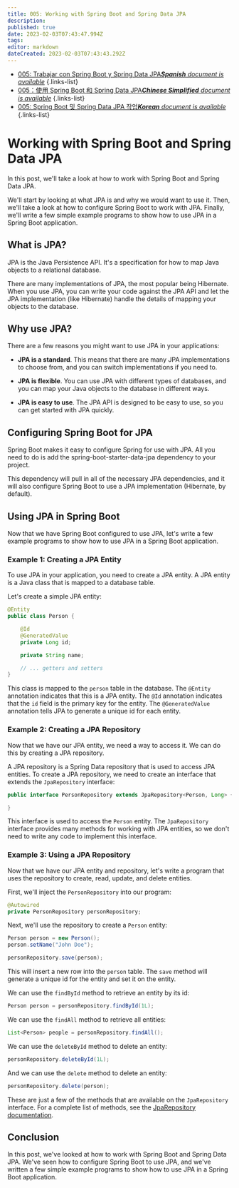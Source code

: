 ```yaml
---
title: 005: Working with Spring Boot and Spring Data JPA
description: 
published: true
date: 2023-02-03T07:43:47.994Z
tags: 
editor: markdown
dateCreated: 2023-02-03T07:43:43.292Z
---
```


- [005: Trabajar con Spring Boot y Spring Data JPA***Spanish** document is available*](/es/Knowledge-base/Spring-Boot/Learning/005-working-with-spring-boot-and-spring-data-jpa)
{.links-list}
- [005：使用 Spring Boot 和 Spring Data JPA***Chinese Simplified** document is available*](/zh/Knowledge-base/Spring-Boot/Learning/005-working-with-spring-boot-and-spring-data-jpa)
{.links-list}
- [005: Spring Boot 및 Spring Data JPA 작업***Korean** document is available*](/ko/Knowledge-base/Spring-Boot/Learning/005-working-with-spring-boot-and-spring-data-jpa)
{.links-list}


# Working with Spring Boot and Spring Data JPA

In this post, we'll take a look at how to work with Spring Boot and Spring Data JPA.

We'll start by looking at what JPA is and why we would want to use it. Then, we'll take a look at how to configure Spring Boot to work with JPA. Finally, we'll write a few simple example programs to show how to use JPA in a Spring Boot application.

## What is JPA?

JPA is the Java Persistence API. It's a specification for how to map Java objects to a relational database.

There are many implementations of JPA, the most popular being Hibernate. When you use JPA, you can write your code against the JPA API and let the JPA implementation (like Hibernate) handle the details of mapping your objects to the database.

## Why use JPA?

There are a few reasons you might want to use JPA in your applications:

- **JPA is a standard**. This means that there are many JPA implementations to choose from, and you can switch implementations if you need to.

- **JPA is flexible**. You can use JPA with different types of databases, and you can map your Java objects to the database in different ways.

- **JPA is easy to use**. The JPA API is designed to be easy to use, so you can get started with JPA quickly.

## Configuring Spring Boot for JPA

Spring Boot makes it easy to configure Spring for use with JPA. All you need to do is add the spring-boot-starter-data-jpa dependency to your project.

This dependency will pull in all of the necessary JPA dependencies, and it will also configure Spring Boot to use a JPA implementation (Hibernate, by default).

## Using JPA in Spring Boot

Now that we have Spring Boot configured to use JPA, let's write a few example programs to show how to use JPA in a Spring Boot application.

### Example 1: Creating a JPA Entity

To use JPA in your application, you need to create a JPA entity. A JPA entity is a Java class that is mapped to a database table.

Let's create a simple JPA entity:

```java
@Entity
public class Person {

    @Id
    @GeneratedValue
    private Long id;

    private String name;

    // ... getters and setters
}
```

This class is mapped to the `person` table in the database. The `@Entity` annotation indicates that this is a JPA entity. The `@Id` annotation indicates that the `id` field is the primary key for the entity. The `@GeneratedValue` annotation tells JPA to generate a unique id for each entity.

### Example 2: Creating a JPA Repository

Now that we have our JPA entity, we need a way to access it. We can do this by creating a JPA repository.

A JPA repository is a Spring Data repository that is used to access JPA entities. To create a JPA repository, we need to create an interface that extends the `JpaRepository` interface:

```java
public interface PersonRepository extends JpaRepository<Person, Long> {

}
```

This interface is used to access the `Person` entity. The `JpaRepository` interface provides many methods for working with JPA entities, so we don't need to write any code to implement this interface.

### Example 3: Using a JPA Repository

Now that we have our JPA entity and repository, let's write a program that uses the repository to create, read, update, and delete entities.

First, we'll inject the `PersonRepository` into our program:

```java
@Autowired
private PersonRepository personRepository;
```

Next, we'll use the repository to create a `Person` entity:

```java
Person person = new Person();
person.setName("John Doe");

personRepository.save(person);
```

This will insert a new row into the `person` table. The `save` method will generate a unique id for the entity and set it on the entity.

We can use the `findById` method to retrieve an entity by its id:

```java
Person person = personRepository.findById(1L);
```

We can use the `findAll` method to retrieve all entities:

```java
List<Person> people = personRepository.findAll();
```

We can use the `deleteById` method to delete an entity:

```java
personRepository.deleteById(1L);
```

And we can use the `delete` method to delete an entity:

```java
personRepository.delete(person);
```

These are just a few of the methods that are available on the `JpaRepository` interface. For a complete list of methods, see the [JpaRepository documentation](https://docs.spring.io/spring-data/jpa/docs/current/api/org/springframework/data/jpa/repository/JpaRepository.html).

## Conclusion

In this post, we've looked at how to work with Spring Boot and Spring Data JPA. We've seen how to configure Spring Boot to use JPA, and we've written a few simple example programs to show how to use JPA in a Spring Boot application.